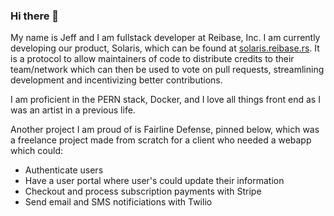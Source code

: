 ### Hi there 👋

My name is Jeff and I am fullstack developer at Reibase, Inc. I am currently developing our product, Solaris, which can be found at [solaris.reibase.rs](https://solaris.reibase.rs). It is a protocol to allow maintainers of code to distribute credits to their team/network which can then be used to vote on pull requests, streamlining development and incentivizing better contributions.


I am proficient in the PERN stack, Docker, and I love all things front end as I was an artist in a previous life.

Another project I am proud of is Fairline Defense, pinned below, which was a freelance project made from scratch for a client who needed a webapp which could: 
- Authenticate users
- Have a user portal where user's could update their information
- Checkout and process subscription payments with Stripe
- Send email and SMS notificiations with Twilio
